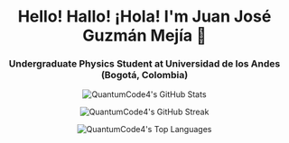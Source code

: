 <h1 align="center">Hello! Hallo! ¡Hola! I'm Juan José Guzmán Mejía 👋</h1>
<h3 align="center">Undergraduate Physics Student at Universidad de los Andes (Bogotá, Colombia)</h3>

<p align="center">
  <img src="https://github-readme-stats.vercel.app/api?username=QuantumCode4&theme=vue-dark&show_icons=true&hide_border=true&count_private=true" alt="QuantumCode4's GitHub Stats" />
</p>

<p align="center">
  <img src="https://github-readme-streak-stats.herokuapp.com/?user=QuantumCode4&theme=vue-dark&hide_border=true" alt="QuantumCode4's GitHub Streak" />
</p>

<p align="center">
  <img src="https://github-readme-stats.vercel.app/api/top-langs/?username=QuantumCode4&theme=vue-dark&show_icons=true&hide_border=true&layout=compact" alt="QuantumCode4's Top Languages" />
</p>
